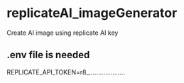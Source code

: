 # replicateAI_imageGenerator
Create AI image using replicate AI key

## .env file is needed
REPLICATE_API_TOKEN=r8_....................
